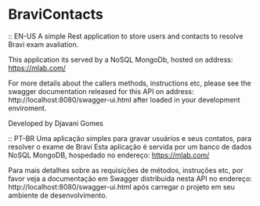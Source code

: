 # BraviContacts
:: EN-US
A simple Rest application to store users and contacts to resolve Bravi exam avaliation.

This application its served by a NoSQL MongoDb, hosted on address: https://mlab.com/

For more details about the callers methods, instructions etc, please
see the swagger documentation released for this API on address: http://localhost:8080/swagger-ui.html
after loaded in your development enviroment.

Developed by Djavani Gomes

:: PT-BR
Uma aplicação simples para gravar usuários e seus contatos, para resolver o exame de Bravi
Esta aplicação é servida por um banco de dados NoSQL MongoDB, hospedado no endereço: https://mlab.com/

Para mais detalhes sobre as requisições de métodos, instruções etc, por favor veja a documentação em Swagger
distribuida nesta API no endereço: http://localhost:8080/swagger-ui.html
após carregar o projeto em seu ambiente de desenvolvimento.
